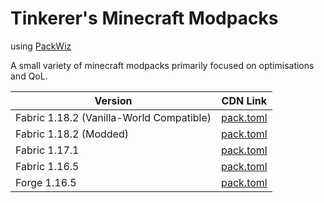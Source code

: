 # Tinkerer's Minecraft Modpacks

using [PackWiz](https://github.com/comp500/packwiz)

A small variety of minecraft modpacks primarily focused on optimisations and QoL.

| Version                                  | CDN Link                                          |
|------------------------------------------|---------------------------------------------------|
| Fabric 1.18.2 (Vanilla-World Compatible) | [pack.toml](./cdn/fabric_1.18.2/pack.toml)        |
| Fabric 1.18.2 (Modded)                   | [pack.toml](./cdn/fabric_1.18.2_modded/pack.toml) |
| Fabric 1.17.1                            | [pack.toml](./cdn/fabric_1.17.1/pack.toml)        |
| Fabric 1.16.5                            | [pack.toml](./cdn/fabric_1.16.5/pack.toml)        |
| Forge 1.16.5                             | [pack.toml](./cdn/forge_1.16.5/pack.toml)         |